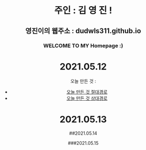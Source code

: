 <div align=center>
 
 

# 주인 : 김 영 진 ! 

## 영진이의 웹주소 : dudwls311.github.io
 
### WELCOME TO MY Homepage :)































# 2021.05.12 

오늘 만든 것 :
 - [오늘 만든 것 절대경로](./test.md)
 - [오늘 만든 것 상대경로](test.md)

# 2021.05.13

##2021.05.14

###2021.05.15




